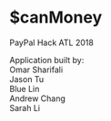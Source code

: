 # $canMoney
PayPal Hack ATL 2018

Application built by:  
Omar Sharifali  
Jason Tu  
Blue Lin  
Andrew Chang  
Sarah Li
